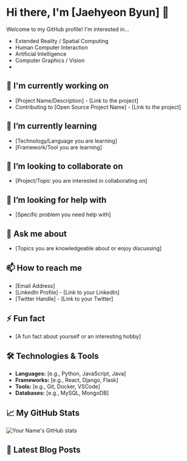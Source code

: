 # Hi there, I'm [Jaehyeon Byun] 👋

Welcome to my GitHub profile! I'm interested in...
- Extended Reality / Spatial Computing 
- Human Computer Interaction
- Artificial Intelligence
- Computer Graphics / Vision
-  
## 🔭 I'm currently working on
- [Project Name/Description] - [Link to the project]
- Contributing to [Open Source Project Name] - [Link to the project]

## 🌱 I’m currently learning
- [Technology/Language you are learning]
- [Framework/Tool you are learning]

## 👯 I’m looking to collaborate on
- [Project/Topic you are interested in collaborating on]

## 🤔 I’m looking for help with
- [Specific problem you need help with]

## 💬 Ask me about
- [Topics you are knowledgeable about or enjoy discussing]

## 📫 How to reach me
- [Email Address]
- [LinkedIn Profile] - [Link to your LinkedIn]
- [Twitter Handle] - [Link to your Twitter]

## ⚡ Fun fact
- [A fun fact about yourself or an interesting hobby]

## 🛠️ Technologies & Tools
- **Languages:** [e.g., Python, JavaScript, Java]
- **Frameworks:** [e.g., React, Django, Flask]
- **Tools:** [e.g., Git, Docker, VSCode]
- **Databases:** [e.g., MySQL, MongoDB]

## 📈 My GitHub Stats
![Your Name's GitHub stats](https://github-readme-stats.vercel.app/api?username=your-github-username&show_icons=true&hide_title=true&count_private=true&hide=prs&theme=dark)

## 📝 Latest Blog Posts
<!-- BLOG-POST-LIST:START -->
<!-- BLOG-POST-LIST:END -->

<!-- To use the blog post section, you need to install the blog-post-list GitHub Action -->

